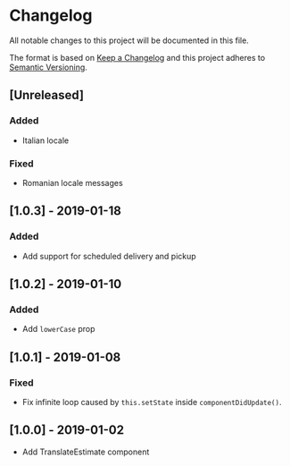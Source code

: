 # Changelog

All notable changes to this project will be documented in this file.

The format is based on [Keep a Changelog](http://keepachangelog.com/en/1.0.0/)
and this project adheres to [Semantic Versioning](http://semver.org/spec/v2.0.0.html).

## [Unreleased]

### Added

- Italian locale

### Fixed

- Romanian locale messages

## [1.0.3] - 2019-01-18

### Added

- Add support for scheduled delivery and pickup

## [1.0.2] - 2019-01-10

### Added

- Add `lowerCase` prop

## [1.0.1] - 2019-01-08

### Fixed

- Fix infinite loop caused by `this.setState` inside `componentDidUpdate()`.

## [1.0.0] - 2019-01-02

- Add TranslateEstimate component
